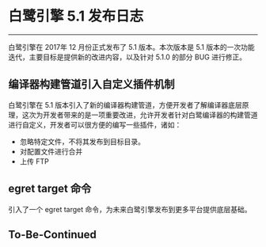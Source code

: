 # 白鹭引擎 5.1 发布日志


---

白鹭引擎在 2017年 12 月份正式发布了 5.1 版本。本次版本是 5.1 版本的一次功能迭代，主要目标是提供新的改进内容，以及针对 5.1.0 的部分 BUG 进行修正。



## 编译器构建管道引入自定义插件机制

白鹭引擎在 5.1 版本引入了新的编译器构建管道，方便开发者了解编译器底层原理，这次为开发者带来的是一项重要改进，允许开发者针对白鹭编译器的构建管道进行自定义，开发者可以很方便的编写一些插件，诸如：

* 忽略特定文件，不将其发布到目标目录。
* 对配置文件进行合并
* 上传 FTP

## egret target 命令

引入了一个 egret target 命令，为未来白鹭引擎发布到更多平台提供底层基础。




## To-Be-Continued